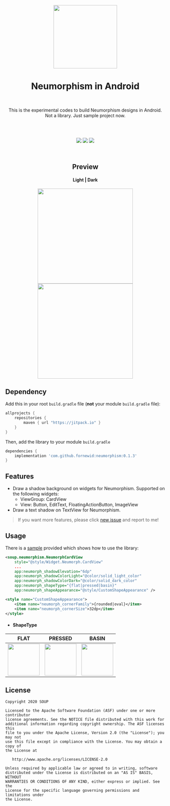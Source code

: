
<p align="center">
<img height="200" src='https://github.com/fornewid/Neumorphism/blob/master/art/preview.png'/>
</p>

<h1 align="center">Neumorphism in Android</h1><br/>
<p align="center">
  This is the experimental codes to build Neumorphism designs in Android.<br/>
  Not a library. Just sample project now.<br/>
  <br/>
</p>
</br>

<p align="center">
<a href="https://opensource.org/licenses/Apache-2.0"><img src="https://img.shields.io/badge/License-Apache%202.0-blue.svg"/></a>
<a href='https://developer.android.com'><img src='http://img.shields.io/badge/platform-android-green.svg'/></a>
<a href='https://jitpack.io/#fornewid/neumorphism'><img src='https://jitpack.io/v/fornewid/neumorphism.svg'/></a>
</p>
<br/>

<h2 align="center">Preview</h2>
<h4 align="center">Light    |    Dark</h4>
<p align="center">
<img width="300" src="https://github.com/fornewid/Neumorphism/blob/master/art/preview_light.png"/> <img width="300" src="https://github.com/fornewid/Neumorphism/blob/master/art/preview_dark.png"/>
</p>

## Dependency

Add this in your root `build.gradle` file (**not** your module `build.gradle` file):

```gradle
allprojects {
    repositories {
        maven { url "https://jitpack.io" }
    }
}
```

Then, add the library to your module `build.gradle`
```gradle
dependencies {
    implementation 'com.github.fornewid:neumorphism:0.1.3'
}
```

## Features
- Draw a shadow background on widgets for Neumorphism.
  Supported on the following widgets:
  - ViewGroup: CardView
  - View: Button, EditText, FloatingActionButton, ImageView
- Draw a text shadow on TextView for Neumorphism.

> If you want more features, please click [new issue](https://github.com/fornewid/neumorphism/issues/new) and report to me!

## Usage
There is a [sample](https://github.com/fornewid/neumorphism/tree/master/sample) provided which shows how to use the library:

```xml
<soup.neumorphism.NeumorphCardView
    style="@style/Widget.Neumorph.CardView"
    ...
    app:neumorph_shadowElevation="6dp"
    app:neumorph_shadowColorLight="@color/solid_light_color"
    app:neumorph_shadowColorDark="@color/solid_dark_color"
    app:neumorph_shapeType="{flat|pressed|basin}"
    app:neumorph_shapeAppearance="@style/CustomShapeAppearance" />

<style name="CustomShapeAppearance">
    <item name="neumorph_cornerFamily">{rounded|oval}</item>
    <item name="neumorph_cornerSize">32dp</item>
</style>
```

- #### ShapeType
| FLAT | PRESSED | BASIN |
| :--: | :-----: | :---: |
| <img width="100" src="https://github.com/fornewid/Neumorphism/blob/master/art/shape_flat.png"/> | <img width="100" src="https://github.com/fornewid/Neumorphism/blob/master/art/shape_pressed.png"/> | <img width="100" src="https://github.com/fornewid/Neumorphism/blob/master/art/shape_basin.png"/> |

## License

```
Copyright 2020 SOUP

Licensed to the Apache Software Foundation (ASF) under one or more contributor
license agreements. See the NOTICE file distributed with this work for
additional information regarding copyright ownership. The ASF licenses this
file to you under the Apache License, Version 2.0 (the "License"); you may not
use this file except in compliance with the License. You may obtain a copy of
the License at

   http://www.apache.org/licenses/LICENSE-2.0

Unless required by applicable law or agreed to in writing, software
distributed under the License is distributed on an "AS IS" BASIS, WITHOUT
WARRANTIES OR CONDITIONS OF ANY KIND, either express or implied. See the
License for the specific language governing permissions and limitations under
the License.
```
